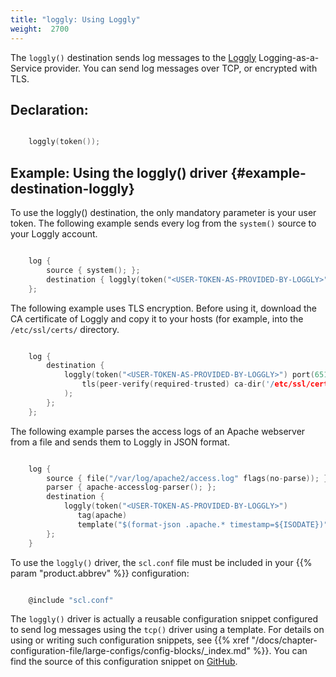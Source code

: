 ```yaml
---
title: "loggly: Using Loggly"
weight:  2700
---
```

<!-- DISCLAIMER: This file is based on the syslog-ng Open Source Edition documentation https://github.com/balabit/syslog-ng-ose-guides/commit/2f4a52ee61d1ea9ad27cb4f3168b95408fddfdf2 and is used under the terms of The syslog-ng Open Source Edition Documentation License. The file has been modified by Axoflow. -->

The `loggly()` destination sends log messages to the [Loggly](https://www.loggly.com/) Logging-as-a-Service provider. You can send log messages over TCP, or encrypted with TLS.


## Declaration:

```c

    loggly(token());

```


## Example: Using the loggly() driver {#example-destination-loggly}

To use the loggly() destination, the only mandatory parameter is your user token. The following example sends every log from the `system()` source to your Loggly account.

```c

    log {
        source { system(); };
        destination { loggly(token("<USER-TOKEN-AS-PROVIDED-BY-LOGGLY>")); };
    };

```

The following example uses TLS encryption. Before using it, download the CA certificate of Loggly and copy it to your hosts (for example, into the `/etc/ssl/certs/` directory.

```c

    log {
        destination {
            loggly(token("<USER-TOKEN-AS-PROVIDED-BY-LOGGLY>") port(6514)
                tls(peer-verify(required-trusted) ca-dir('/etc/ssl/certs'))
            );
        };
    };

```

The following example parses the access logs of an Apache webserver from a file and sends them to Loggly in JSON format.

```c

    log {
        source { file("/var/log/apache2/access.log" flags(no-parse)); };
        parser { apache-accesslog-parser(); };
        destination {
            loggly(token("<USER-TOKEN-AS-PROVIDED-BY-LOGGLY>")
               tag(apache)
               template("$(format-json .apache.* timestamp=${ISODATE})"));
        };
    }

```


To use the `loggly()` driver, the `scl.conf` file must be included in your {{% param "product.abbrev" %}} configuration:

```c

    @include "scl.conf"

```

The `loggly()` driver is actually a reusable configuration snippet configured to send log messages using the `tcp()` driver using a template. For details on using or writing such configuration snippets, see {{% xref "/docs/chapter-configuration-file/large-configs/config-blocks/_index.md" %}}. You can find the source of this configuration snippet on [GitHub](https://github.com/syslog-ng/syslog-ng/blob/master/scl/loggly/loggly.conf).

